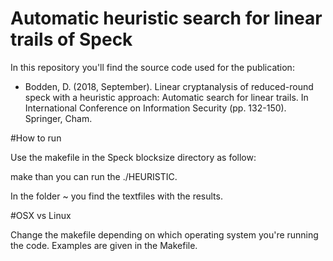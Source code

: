 # Automatic heuristic search for linear trails of Speck

In this repository you'll find the source code used for the publication:
* Bodden, D. (2018, September). Linear cryptanalysis of reduced-round speck with a heuristic approach: Automatic search for linear trails. In International Conference on Information Security (pp. 132-150). Springer, Cham.

#How to run

Use the makefile in the Speck blocksize directory as follow:

make
than you can run the ./HEURISTIC.

In the folder ~ you find the textfiles with the results.

#OSX vs Linux

Change the makefile depending on which operating system you're running the code. Examples are given in the Makefile.